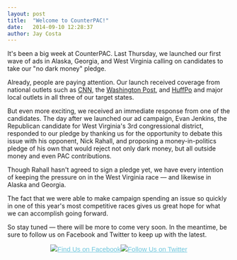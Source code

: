 ```yaml
---
layout: post
title:  "Welcome to CounterPAC!"
date:   2014-09-10 12:28:37
author: Jay Costa
---
```


It's been a big week at CounterPAC. Last Thursday, we launched our first wave of ads in Alaska, Georgia, and West Virginia calling on candidates to take our "no dark money" pledge.

Already, people are paying attention. Our launch received coverage from national outlets such as [CNN](http://politicalticker.blogs.cnn.com/2014/07/30/first-on-cnn-new-pac-launches-ads-to-limit-flood-of-outside-spending/), the [Washington Post](http://www.washingtonpost.com/blogs/post-politics/wp/2014/07/31/yet-another-super-pac-is-using-big-money-to-take-on-big-money), and [HuffPo](http://www.huffingtonpost.com/2014/08/01/campaign-finance-reform_n_5642339.html?utm_hp_ref=politics) and major local outlets in all three of our target states.

But even more exciting, we received an immediate response from one of the candidates. The day after we launched our ad campaign, Evan Jenkins, the Republican candidate for West Virginia's 3rd congressional district, responded to our pledge by thanking us for the opportunity to debate this issue with his opponent, Nick Rahall, and proposing a money-in-politics pledge of his own that would reject not only dark money, but all outside money and even PAC contributions.

Though Rahall hasn't agreed to sign a pledge yet, we have every intention of keeping the pressure on in the West Virginia race — and likewise in Alaska and Georgia.

The fact that we were able to make campaign spending an issue so quickly in one of this year's most competitive races gives us great hope for what we can accomplish going forward.

So stay tuned — there will be more to come very soon. In the meantime, be sure to follow us on Facebook and Twitter to keep up with the latest.

<p style="margin: auto;text-align: center;padding: 0;-ms-text-size-adjust: 100%;-webkit-text-size-adjust: 100%;color: #606060;font-family: Helvetica;font-size: 15px;line-height: 150%;"><a href="https://www.facebook.com/counterpac.org" target="_blank" style="word-wrap: break-word;-ms-text-size-adjust: 100%;-webkit-text-size-adjust: 100%;color: #6DC6DD;font-weight: normal;text-decoration: underline;"><img alt="Find Us on Facebook" border="0" src="http://www.counterpac.org/images/find_on_facebook.png" style="border: 0;outline: none;text-decoration: none;-ms-interpolation-mode: bicubic;height: auto !important;"></a><a href="https://twitter.com/CounterPAC" target="_blank" style="word-wrap: break-word;-ms-text-size-adjust: 100%;-webkit-text-size-adjust: 100%;color: #6DC6DD;font-weight: normal;text-decoration: underline;"><img alt="Follow Us on Twitter" border="0" src="http://www.counterpac.org/images/follow_on_twitter.png" style="border: 0;outline: none;text-decoration: none;-ms-interpolation-mode: bicubic;height: auto !important;"></a></p>
